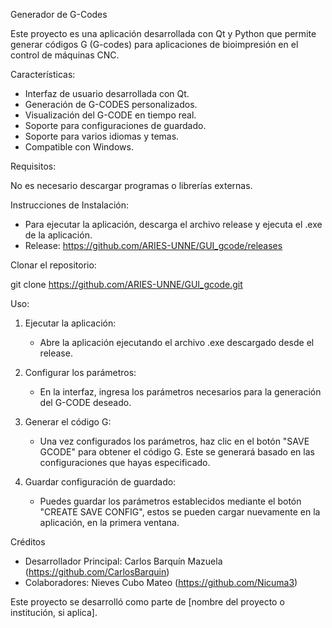 Generador de G-Codes

Este proyecto es una aplicación desarrollada con Qt y Python que permite generar códigos G (G-codes) para aplicaciones de bioimpresión en el control de máquinas CNC.


Características:

- Interfaz de usuario desarrollada con Qt.
- Generación de G-CODES personalizados.
- Visualización del G-CODE en tiempo real.
- Soporte para configuraciones de guardado.
- Soporte para varios idiomas y temas.
- Compatible con Windows.


Requisitos:

No es necesario descargar programas o librerías externas.


Instrucciones de Instalación:

- Para ejecutar la aplicación, descarga el archivo release y ejecuta el .exe de la aplicación.
- Release: https://github.com/ARIES-UNNE/GUI_gcode/releases


Clonar el repositorio:

git clone https://github.com/ARIES-UNNE/GUI_gcode.git


Uso:

1. Ejecutar la aplicación:
   - Abre la aplicación ejecutando el archivo .exe descargado desde el release.
   
2. Configurar los parámetros:
   - En la interfaz, ingresa los parámetros necesarios para la generación del G-CODE deseado. 

3. Generar el código G:
   - Una vez configurados los parámetros, haz clic en el botón "SAVE GCODE" para obtener el código G. Este se generará basado en las configuraciones que hayas especificado.

4. Guardar configuración de guardado:
   - Puedes guardar los parámetros establecidos mediante el botón "CREATE SAVE CONFIG", estos se pueden cargar nuevamente en la aplicación, en la primera ventana.


Créditos

- Desarrollador Principal: Carlos Barquín Mazuela (https://github.com/CarlosBarquin)
- Colaboradores: Nieves Cubo Mateo (https://github.com/Nicuma3)
  
Este proyecto se desarrolló como parte de [nombre del proyecto o institución, si aplica].

